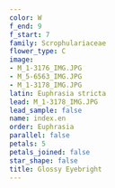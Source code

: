 ```yaml
---
color: W
f_end: 9
f_start: 7
family: Scrophulariaceae
flower_type: C
image:
- M_1-3176_IMG.JPG
- M_5-6563_IMG.JPG
- M_1-3178_IMG.JPG
latin: Euphrasia stricta
lead: M_1-3178_IMG.JPG
lead_sample: false
name: index.en
order: Euphrasia
parallel: false
petals: 5
petals_joined: false
star_shape: false
title: Glossy Eyebright
---
```

